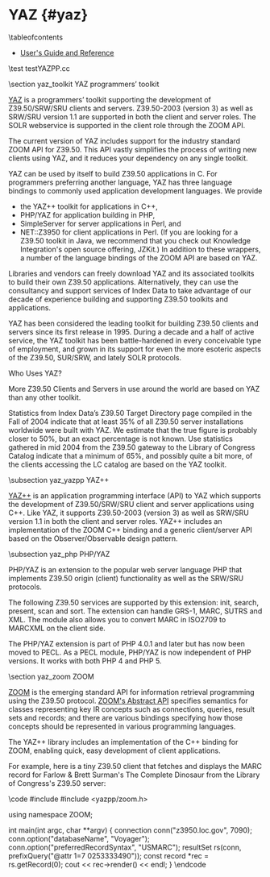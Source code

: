 YAZ    {#yaz}
===

\tableofcontents

 - [User's Guide and Reference](http://www.indexdata.com/yaz/doc)

\test testYAZPP.cc

\section yaz_toolkit YAZ programmers’ toolkit

[YAZ](http://www.indexdata.com/yaz) is a programmers’ toolkit supporting the
development of Z39.50/SRW/SRU clients and servers. Z39.50-2003 (version 3) as
well as SRW/SRU version 1.1 are supported in both the client and server roles.
The SOLR webservice is supported in the client role through the ZOOM API.

The current version of YAZ includes support for the industry standard ZOOM API
for Z39.50. This API vastly simplifies the process of writing new clients using
YAZ, and it reduces your dependency on any single toolkit.

YAZ can be used by itself to build Z39.50 applications in C. For programmers
preferring another language, YAZ has three language bindings to commonly used
application development languages. We provide
 - the YAZ++ toolkit for applications in C++,
 - PHP/YAZ for application building in PHP,
 - SimpleServer for server applications in Perl, and
 - NET::Z3950 for client applications in Perl.
(If you are looking for a Z39.50 toolkit in Java, we recommend that you check
out Knowledge Integration's open source offering, JZKit.) In addition to these
wrappers, a number of the language bindings of the ZOOM API are based on YAZ.

Libraries and vendors can freely download YAZ and its associated toolkits to build their own Z39.50 applications. Alternatively, they can use the consultancy and support services of Index Data to take advantage of our decade of experience building and supporting Z39.50 toolkits and applications.

YAZ has been considered the leading toolkit for building Z39.50 clients and servers since its first release in 1995. During a decade and a half of active service, the YAZ toolkit has been battle-hardened in every conceivable type of employment, and grown in its support for even the more esoteric aspects of the Z39.50, SUR/SRW, and lately SOLR protocols.

Who Uses YAZ?

More Z39.50 Clients and Servers in use around the world are based on YAZ than any other toolkit.

Statistics from Index Data’s Z39.50 Target Directory page compiled in the Fall of 2004 indicate that at least 35% of all Z39.50 server installations worldwide were built with YAZ. We estimate that the true figure is probably closer to 50%, but an exact percentage is not known. Use statistics gathered in mid 2004 from the Z39.50 gateway to the Library of Congress Catalog indicate that a minimum of 65%, and possibly quite a bit more, of the clients accessing the LC catalog are based on the YAZ toolkit.

\subsection yaz_yazpp YAZ++

[YAZ++](http://www.indexdata.com/yazpp) is an application programming interface (API) to YAZ which supports the development of Z39.50/SRW/SRU client and server applications using C++. Like YAZ, it supports Z39.50-2003 (version 3) as well as SRW/SRU version 1.1 in both the client and server roles. YAZ++ includes an implementation of the ZOOM C++ binding and a generic client/server API based on the Observer/Observable design pattern.

\subsection yaz_php PHP/YAZ

PHP/YAZ is an extension to the popular web server language PHP that implements Z39.50 origin (client) functionality as well as the SRW/SRU protocols.

The following Z39.50 services are supported by this extension: init, search, present, scan and sort. The extension can handle GRS-1, MARC, SUTRS and XML. The module also allows you to convert MARC in ISO2709 to MARCXML on the client side.

The PHP/YAZ extension is part of PHP 4.0.1 and later but has now been moved to PECL. As a PECL module, PHP/YAZ is now independent of PHP versions. It works with both PHP 4 and PHP 5.

\section yaz_zoom ZOOM

[ZOOM](http://zoom.z3950.org) is the emerging standard API for information
retrieval programming using the Z39.50 protocol.
[ZOOM's Abstract API](http://zoom.z3950.org/api/zoom-current.html) specifies
semantics for classes representing key IR concepts such as connections, queries,
result sets and records; and there are various bindings specifying how those
concepts should be represented in various programming languages.

The YAZ++ library includes an implementation of the C++ binding for ZOOM, enabling
quick, easy development of client applications.

For example, here is a tiny Z39.50 client that fetches and displays the MARC
record for Farlow & Brett Surman's The Complete Dinosaur from the Library of
Congress's Z39.50 server:

\code
  #include <iostream>
  #include <yazpp/zoom.h>

  using namespace ZOOM;

  int main(int argc, char **argv)
  {
      connection conn("z3950.loc.gov", 7090);
      conn.option("databaseName", "Voyager");
      conn.option("preferredRecordSyntax", "USMARC");
      resultSet rs(conn, prefixQuery("@attr 1=7 0253333490"));
      const record *rec = rs.getRecord(0);
      cout << rec->render() << endl;
  }
\endcode
